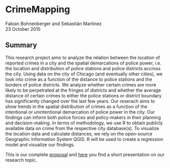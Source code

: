 # CrimeMapping

Fabian Bohnenberger and Sebastián Martínez  
23 October 2015

## Summary 

This research project aims to analyze the relation between the location of reported crimes in a city and the spatial demarcations of police power, i.e. the location and distribution of police stations and police districts accross the city. Using data on the city of Chicago (and eventually other cities), we look into crime as a function of the distance to police stations and the borders of police districts. We analyze whether certain crimes are more likely to be perpetrated at the fringes of districts and whether the average distance of certain crimes to either the police stations or district boundary has significantly changed over the last few years. Our reserach aims to show trends in the spatial distribution of crimes as a function of the intentional or unintentional demarcation of police power in the city. Our findings can inform both police forces and policy-makers in their planning and decision-making. In terms of methodology, we use R to obtain publicly available data on crime from the respective city database(s). To visualize the location data and calculate distances, we rely on the open-source Geographic Information System QGIS. R will be used to  create a regression model and visualize our findings.

This is our complete [proposal](https://rawgit.com/martinezsebastian/CrimeMapping/master/Proposal.html) and [here](https://rawgit.com/martinezsebastian/CrimeMapping/master/presentation/CrimeResearchPresentation0.1.html) you find a short presentation on our research topic. 
